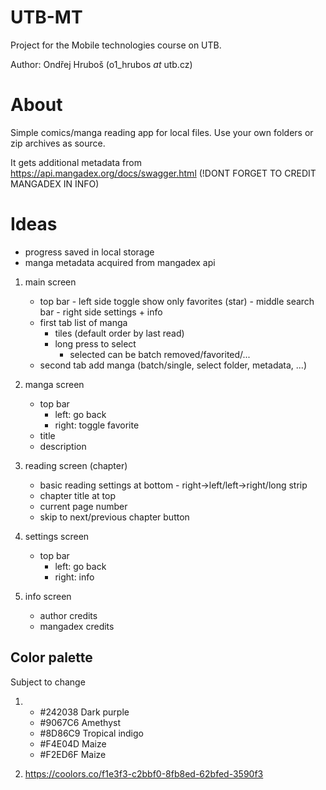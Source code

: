 # UTB-MT
Project for the Mobile technologies course on UTB.

Author: Ondřej Hruboš (o1\_hrubos *at* utb.cz)

# About
Simple comics/manga reading app for local files. Use your own folders or zip archives as source.

It gets additional metadata from https://api.mangadex.org/docs/swagger.html
(!DONT FORGET TO CREDIT MANGADEX IN INFO)

# Ideas

- progress saved in local storage
- manga metadata acquired from mangadex api

1. main screen
    - top bar
            - left side toggle show only favorites (star)
            - middle search bar
            - right side settings + info
    - first tab list of manga
        - tiles (default order by last read)
        - long press to select
            - selected can be batch removed/favorited/...
    - second tab add manga (batch/single, select folder, metadata, ...)

2. manga screen
    - top bar
        - left: go back
        - right: toggle favorite
    - title
    - description

3. reading screen (chapter)
    - basic reading settings at bottom - right->left/left->right/long strip
    - chapter title at top
    - current page number
    - skip to next/previous chapter button

4. settings screen
    - top bar
        - left: go back
        - right: info

5. info screen
    - author credits
    - mangadex credits

## Color palette
Subject to change

1.
    - #242038 Dark purple
    - #9067C6 Amethyst
    - #8D86C9 Tropical indigo
    - #F4E04D Maize
    - #F2ED6F Maize

2. https://coolors.co/f1e3f3-c2bbf0-8fb8ed-62bfed-3590f3


